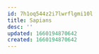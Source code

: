 ```yaml
---
id: 7h1oq544z2i7lwrflgmi10l
title: Sapians
desc: ''
updated: 1660194870642
created: 1660194870642
---
```

